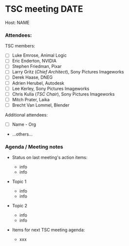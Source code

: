 <!-- SPDX-License-Identifier: CC-BY-4.0 -->
<!-- Copyright Contributors to the Open Shading Language Project. -->

# TSC meeting DATE

Host: NAME

### Attendees:

TSC members:
  * [ ] Luke Emrose, Animal Logic
  * [ ] Eric Enderton, NVIDIA
  * [ ] Stephen Friedman, Pixar
  * [ ] Larry Gritz (_Chief Architect_), Sony Pictures Imageworks
  * [ ] Derek Haase, DNEG
  * [ ] Adrien Herubel, Autodesk
  * [ ] Lee Kerley, Sony Pictures Imageworks
  * [ ] Chris Kulla (_TSC Chair_), Sony Pictures Imageworks
  * [ ] Mitch Prater, Laika
  * [ ] Brecht Van Lommel, Blender

Additional attendees:

  * [ ] Name - Org
  * ...others...


### Agenda / Meeting notes

* Status on last meeting's action items:
    - info
    - info

* Topic 1
    - info
    - info

* Topic 2
    - info
    - info

* Items for next TSC meeting agenda:
    - xxx
